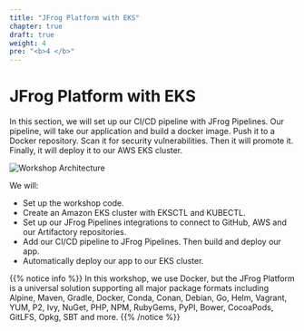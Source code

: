 ```yaml
---
title: "JFrog Platform with EKS"
chapter: true
draft: true
weight: 4
pre: "<b>4 </b>"
---
```


# JFrog Platform with EKS

In this section, we will set up our CI/CD pipeline with JFrog Pipelines. Our pipeline, will take our application and build a docker image. Push it to a Docker repository. Scan it for security vulnerabilities. Then it will promote it. Finally, it will deploy it to our AWS EKS cluster.

![Workshop Architecture](/images/workshop-architecture-eks.png)

We will:

- Set up the workshop code.
- Create an Amazon EKS cluster with EKSCTL and KUBECTL.
- Set up our JFrog Pipelines integrations to connect to GitHub, AWS and our Artifactory repositories.
- Add our CI/CD pipeline to JFrog Pipelines. Then build and deploy our app.
- Automatically deploy our app to our EKS cluster.

{{% notice info %}}
In this workshop, we use Docker, but the JFrog Platform is a universal solution supporting all major package formats including Alpine, Maven, Gradle, Docker, Conda, Conan, Debian, Go, Helm, Vagrant, YUM, P2, Ivy, NuGet, PHP, NPM, RubyGems, PyPI, Bower, CocoaPods, GitLFS, Opkg, SBT and more.
{{% /notice %}}
